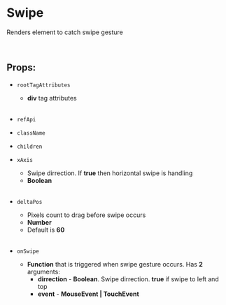 # Swipe

Renders element to catch swipe gesture<br />

<br />

## Props:

- `rootTagAttributes`
    - **div** tag attributes<br /><br />

- `refApi`

- `className`

- `children`

- `xAxis`
    - Swipe dirrection. If **true** then horizontal swipe is handling
    - **Boolean**<br /><br />

- `deltaPos`
    -  Pixels count to drag before swipe occurs
    - **Number**
    - Default is **60**<br /><br />

- `onSwipe`
    - **Function** that is triggered when swipe gesture occurs. Has **2** arguments:
        - **dirrection** - **Boolean**. Swipe dirrection. **true** if swipe to left and top
        - **event** - **MouseEvent | TouchEvent**
